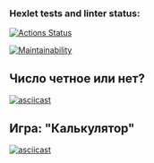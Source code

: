 ### Hexlet tests and linter status:
[![Actions Status](https://github.com/nikki35944/php-project-lvl1/workflows/hexlet-check/badge.svg)](https://github.com/nikki35944/php-project-lvl1/actions)

[![Maintainability](https://api.codeclimate.com/v1/badges/0e95ca1fc2ccd166d7b2/maintainability)](https://codeclimate.com/github/nikki35944/php-project-lvl1/maintainability)

## Число четное или нет?
[![asciicast](https://asciinema.org/a/Qjv9BEJM3Pj164frZSleXj8T8.svg)](https://asciinema.org/a/Qjv9BEJM3Pj164frZSleXj8T8)

## Игра: "Калькулятор"
[![asciicast](https://asciinema.org/a/V5U77dwEsedZoUFCyqqG2XpfQ.svg)](https://asciinema.org/a/V5U77dwEsedZoUFCyqqG2XpfQ)
